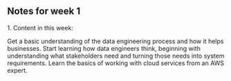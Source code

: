 ## Notes for week 1

1\. Content in this week:

Get a basic understanding of the data engineering process and how it helps businesses. Start learning how data engineers think, beginning with understanding what stakeholders need and turning those needs into system requirements. Learn the basics of working with cloud services from an AWS expert.

